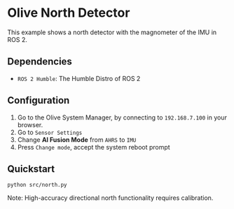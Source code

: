 # Olive North Detector

This example shows a north detector with the magnometer of the IMU in ROS 2. 

## Dependencies
- `ROS 2 Humble`: The Humble Distro of ROS 2

## Configuration

1. Go to the Olive System Manager, by connecting to `192.168.7.100` in your browser.
2. Go to `Sensor Settings`
3. Change **AI Fusion Mode** from `AHRS` to `IMU`
4. Press `Change mode`, accept the system reboot prompt

## Quickstart
```commandline
python src/north.py
```


Note: High-accuracy directional north functionality requires calibration.

